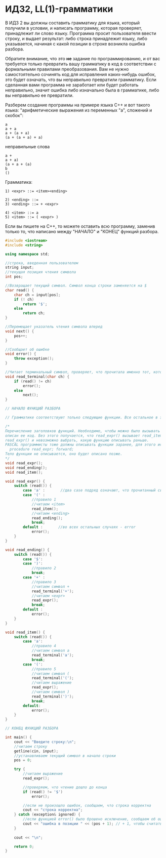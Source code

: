 # ИДЗ2, LL(1)-грамматики

В ИДЗ 2 вы должны составить грамматику для языка, который получили в условии, и написать программу, которая проверяет, принадлежит ли слово языку. Программа просит пользователя ввести строку, и выдает результат: либо строка принадлежит языку, либо указывается, начиная с какой позиции в строке возникла ошибка разбора.

Обратите внимание, что это **не** задание по программированию, и от вас требуется только превратить вашу грамматику в код в соответствии с формальными правилами преобразования. Вам не нужно самостоятельно сочинять код для исправления каких-нибудь ошибок, это будет означать, что вы неправильно превратили грамматику. Если сделанная вами программа не заработает или будет работать неправильно, значит ошибка либо изначально была в грамматике, либо вы неправильно ее превратили.

Разберем создание программы на примере языка C++ и вот такого языка: "арифметические выражения из переменных "a", сложений и скобок":
  
    a
    a + a
    a + (a + a)
    (a + (a + a) + a)
  
неправильные слова
    
    a + 
    a + a)
    (a + a + (a)
    b
    ()
    
Грамматика:

    1) <expr> ::= <item><ending>

    2) <ending> ::=
    3) <ending> ::= + <expr>

    4) <item> ::= a
    5) <item> ::= ( <expr> )

Если вы пишете на C++, то можете оставить всю программу, заменив только то, что написано между "НАЧАЛО" и "КОНЕЦ" функций разбора.

```c++
#include <iostream>
#include <string>

using namespace std;

//строка, введенная пользователем
string input;
//текущая позиция чтения символа
int pos;

//Возвращает текущий символ. Символ конца строки заменяется на $
char read() {
    char ch = input[pos];
    if (! ch)
        return '$';
    else
        return ch;
}

//Перемещает указатель чтения символа вперед
void next() {
    pos++;
}

//Сообщает об ошибке
void error() {
    throw exception();
}

//Читает терминальный символ, проверяет, что прочитала именно тот, который нужно
void read_terminal(char ch) {
    if (read() != ch)
        error();
    else
        next();
}

// НАЧАЛО ФУНКЦИЙ РАЗБОРА

// Грамматике соответствуют только следующие функции. Все остальное в этом файле нужно только, чтобы программу можно было запустить и проверить.

/*
Перечисление заголовков функций. Необходимо, чтобы можно было вызывать функцию до того, как
описан ее код. Без этого получается, что read_expr() вызывает read_item(), read_item() вызывает
read_expr() и невозможно выбрать, какую функцию описывать раньше.
PASCAL программисты тоже должны описывать функции заранее, для этого используется следующий синтаксис:
  procedure read_expr; forward;
Тело функции не описывается, оно будет описано позже.
*/
void read_expr();
void read_ending();
void read_item();

void read_expr() {
    switch (read()) {
        case 'a' :       //два case подряд означают, что прочитанный символ либо a, либо (
        case '(' :
            //правило 1
            //читаем <item>
            read_item();
            //читаем <ending>
            read_ending();
            break;
        default :       //во всех остальных случаях - error
            error();
    }
}

void read_ending() {
    switch (read()) {
        case '$':
        case ')':
            //правило 2
            break;
        case '+' :
            //правило 3
            //читаем символ +
            read_terminal('+');
            //читаем <expr>
            read_expr();
            break;
        default :
            error();
    }
}

void read_item() {
    switch (read()) {
        case 'a':
            //правило 4
            //читаем символ a
            read_terminal('a');
            break;
        case '(':
            //правило 5
            //читаем символ (
            read_terminal('(');
            //читаем выражение
            read_expr();
            //читаем символ )
            read_terminal(')');
            break;
        default:
            error();
    }
}

// КОНЕЦ ФУНКЦИЙ РАЗБОРА

int main() {
    cout << "Введите строку:\n";
    //читаем строку
    getline(cin, input);
    //устанавливаем текущий символ в начало строки
    pos = 0;

    try {
        //читаем выражение
        read_expr();

        //проверяем, что чтение дошло до конца
        if (read() != '$')
            error();

        //если не произошло ошибок, сообщаем, что строка корректна
        cout << "строка корректна";
    } catch (exception& ignored) {
        //если функцией error() было брошено исключение, сообщаем об ошибке и позиции.
        cout << "ошибка в позиции " << (pos + 1); // + 1, чтобы считать позиции с 1, а не с 0
    }
    
    cout << "\n";

    return 0;
}
```
